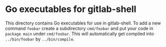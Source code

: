 # Go executables for gitlab-shell

This directory contains Go executables for use in gitlab-shell. To add
a new command `foobar` create a subdirectory `cmd/foobar` and put your
code in `package main` under `cmd/foobar`. This will automatically get
compiled into `../bin/foobar` by `../bin/compile`.
